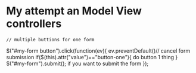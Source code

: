 # My attempt an Model View controllers

    // multiple buttions for one form
 $("#my-form button").click(function(ev){
   ev.preventDefault()// cancel form submission
   if($(this).attr("value")=="button-one"){
       do button 1 thing
   }
    $("#my-form").submit(); if you want to submit the form
 });

